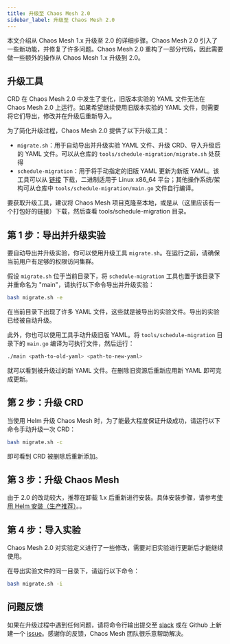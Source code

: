 ```yaml
---
title: 升级至 Chaos Mesh 2.0
sidebar_label: 升级至 Chaos Mesh 2.0
---
```


本文介绍从 Chaos Mesh 1.x 升级至 2.0 的详细步骤。Chaos Mesh 2.0 引入了一些新功能，并修复了许多问题。Chaos Mesh 2.0 重构了一部分代码，因此需要做一些额外的操作从 Chaos Mesh 1.x 升级到 2.0。

## 升级工具

CRD 在 Chaos Mesh 2.0 中发生了变化，旧版本实验的 YAML 文件无法在 Chaos Mesh 2.0 上运行。如果希望继续使用旧版本实验的 YAML 文件，则需要将它们导出，修改并在升级后重新导入。

为了简化升级过程，Chaos Mesh 2.0 提供了以下升级工具：

- `migrate.sh`：用于自动导出并升级实验 YAML 文件、升级 CRD、导入升级后的 YAML 文件。可以从仓库的 `tools/schedule-migration/migrate.sh` 处获得
- `schedule-migration`：用于将手动指定的旧版 YAML 更新为新版 YAML。该工具可以从 [链接](https://mirrors.chaos-mesh.org/v2.0.0/schedule-migration) 下载，二进制适用于 Linux x86_64 平台；其他操作系统/架构可从仓库中 `tools/schedule-migration/main.go` 文件自行编译。

要获取升级工具，建议将 Chaos Mesh 项目克隆至本地，或是从（这里应该有一个打包好的链接）下载，然后查看 tools/schedule-migration 目录。

## 第 1 步：导出并升级实验

要自动导出并升级实验，你可以使用升级工具 `migrate.sh`。在运行之前，请确保当前用户有足够的权限访问集群。

假设 `migrate.sh` 位于当前目录下，将 `schedule-migration` 工具也置于该目录下并重命名为 "main"，请执行以下命令导出并升级实验：

```bash
bash migrate.sh -e
```

在当前目录下出现了许多 YAML 文件，这些就是被导出的实验文件。导出的实验已经被自动升级。

此外，你也可以使用工具手动升级旧版 YAML。将 `tools/schedule-migration` 目录下的 `main.go` 编译为可执行文件，然后运行：

```bash
./main <path-to-old-yaml> <path-to-new-yaml>
```

就可以看到被升级过的新 YAML 文件。在删除旧资源后重新应用新 YAML 即可完成更新。

## 第 2 步：升级 CRD

当使用 Helm 升级 Chaos Mesh 时，为了能最大程度保证升级成功，请运行以下命令手动升级一次 CRD：

```bash
bash migrate.sh -c
```

即可看到 CRD 被删除后重新添加。

## 第 3 步：升级 Chaos Mesh

由于 2.0 的改动较大，推荐在卸载 1.x 后重新进行安装。具体安装步骤，请参考[使用 Helm 安装（生产推荐）](production-installation-using-helm.md)。。

## 第 4 步：导入实验

Chaos Mesh 2.0 对实验定义进行了一些修改，需要对旧实验进行更新后才能继续使用。

在导出实验文件的同一目录下，请运行以下命令：

```bash
bash migrate.sh -i
```

## 问题反馈

如果在升级过程中遇到任何问题，请将命令行输出提交至 [slack](https://cloud-native.slack.com/archives/C0193VAV272) 或在 Github 上新建一个 [issue](https://github.com/pingcap/chaos-mesh/issues)。感谢你的反馈，Chaos Mesh 团队很乐意帮助解决。
